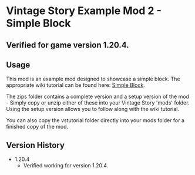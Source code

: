 # Vintage Story Example Mod 2 - Simple Block
## Verified for game version 1.20.4.

## Usage
This mod is an example mod designed to showcase a simple block. The appropriate wiki tutorial can be found here: [Simple Block](https://wiki.vintagestory.at/Modding:Content_Tutorial_Simple_Block).

The zips folder contains a complete version and a setup version of the mod - Simply copy or unzip either of these into your Vintage Story 'mods' folder.
Using the setup version allows you to follow along with the wiki tutorial.

You can also copy the vstutorial folder directly into your mods folder for a finished copy of the mod.

## Version History
 - 1.20.4
   - Verified working for version 1.20.4.